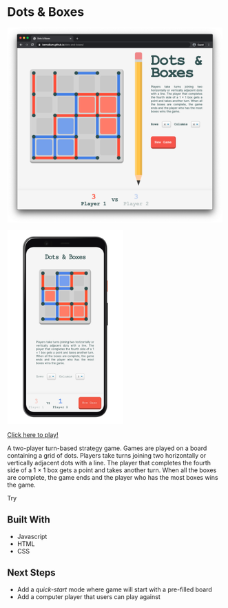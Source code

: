 # Dots & Boxes

[<img src="images/dots-and-boxes-window.png" width="500x">](https://bernallium.github.io/dots-and-boxes/)

[<img src="images/dots-and-boxes-mobile.png" height="450x">](https://bernallium.github.io/dots-and-boxes/)

[Click here to play!](https://bernallium.github.io/dots-and-boxes/)

A two-player turn-based strategy game. Games are played on a board containing a grid of dots. Players take turns joining two horizontally or vertically adjacent dots with a line. The player that completes the fourth side of a 1 × 1 box gets a point and takes another turn. When all the boxes are complete, the game ends and the player who has the most boxes wins the game.

Try

## Built With

* Javascript
* HTML
* CSS

## Next Steps

* Add a *quick-start* mode where game will start with a pre-filled board
* Add a computer player that users can play against
